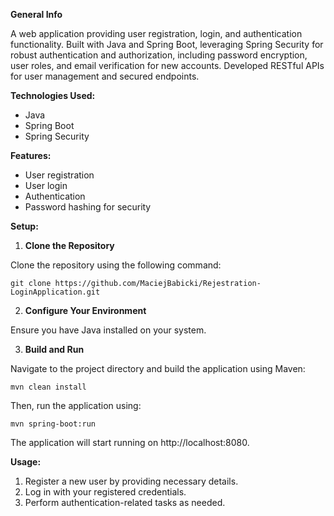 **General Info**

A web application providing user registration, login, and authentication functionality. Built with Java and Spring Boot, leveraging Spring Security for robust authentication and authorization, including password encryption, user roles, and email verification for new accounts. Developed RESTful APIs for user management and secured endpoints. 

**Technologies Used:**

- Java
- Spring Boot
- Spring Security

**Features:**

- User registration
- User login
- Authentication
- Password hashing for security

**Setup:**

1. **Clone the Repository**

Clone the repository using the following command:
```
git clone https://github.com/MaciejBabicki/Rejestration-LoginApplication.git
```

2. **Configure Your Environment**

Ensure you have Java installed on your system.

3. **Build and Run**

Navigate to the project directory and build the application using Maven:
```
mvn clean install
```

Then, run the application using:
```
mvn spring-boot:run
```

The application will start running on http://localhost:8080.

**Usage:**

1. Register a new user by providing necessary details.
2. Log in with your registered credentials.
3. Perform authentication-related tasks as needed.

